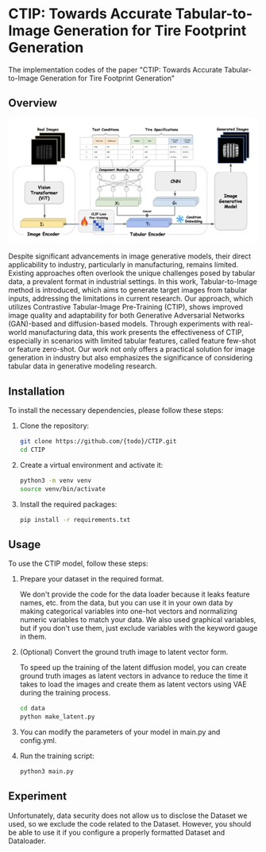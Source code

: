 # CTIP: Towards Accurate Tabular-to-Image Generation for Tire Footprint Generation

The implementation codes of the paper "CTIP: Towards Accurate Tabular-to-Image Generation for Tire Footprint Generation"

## Overview

<!-- figure -->
![](main_figure.png)

Despite significant advancements in image generative models, their direct applicability to industry, particularly in manufacturing, remains limited. Existing approaches often overlook the unique challenges posed by tabular data, a prevalent format in industrial settings. In this work, Tabular-to-Image method is introduced, which aims to generate target images from tabular inputs, addressing the limitations in current research. Our approach, which utilizes Contrastive Tabular-Image Pre-Training (CTIP), shows improved image quality and adaptability for both Generative Adversarial Networks (GAN)-based and diffusion-based models. Through experiments with real-world manufacturing data, this work presents the effectiveness of CTIP, especially in scenarios with limited tabular features, called feature few-shot or feature zero-shot. Our work not only offers a practical solution for image generation in industry but also emphasizes the significance of considering tabular data in generative modeling research.

## Installation
To install the necessary dependencies, please follow these steps:

1. Clone the repository:
    ```sh
    git clone https://github.com/{todo}/CTIP.git
    cd CTIP
    ```

2. Create a virtual environment and activate it:
    ```sh
    python3 -m venv venv
    source venv/bin/activate
    ```

3. Install the required packages:
    ```sh
    pip install -r requirements.txt
    ```

## Usage
To use the CTIP model, follow these steps:

1. Prepare your dataset in the required format.

    We don't provide the code for the data loader because it leaks feature names, etc. from the data, but you can use it in your own data by making categorical variables into one-hot vectors and normalizing numeric variables to match your data. We also used graphical variables, but if you don't use them, just exclude variables with the keyword gauge in them.

2. (Optional) Convert the ground truth image to latent vector form.
    
    To speed up the training of the latent diffusion model, you can create ground truth images as latent vectors in advance to reduce the time it takes to load the images and create them as latent vectors using VAE during the training process.
    ```sh
    cd data
    python make_latent.py
    ```
3. You can modify the parameters of your model in main.py and config.yml. 
4. Run the training script:
    ```sh
    python3 main.py 
    ```

## Experiment
Unfortunately, data security does not allow us to disclose the Dataset we used, so we exclude the code related to the Dataset. However, you should be able to use it if you configure a properly formatted Dataset and Dataloader.
